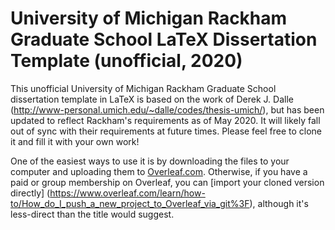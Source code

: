 # University of Michigan Rackham Graduate School LaTeX Dissertation Template (unofficial, 2020)

This unofficial University of Michigan Rackham Graduate School dissertation template in LaTeX is based on the work of Derek J. Dalle (http://www-personal.umich.edu/~dalle/codes/thesis-umich/), but has been updated to reflect Rackham's requirements as of May 2020. It will likely fall out of sync with their requirements at future times. Please feel free to clone it and fill it with your own work!

One of the easiest ways to use it is by downloading the files to your computer and uploading them to [Overleaf.com](https://www.overleaf.com). Otherwise, if you have a paid or group membership on Overleaf, you can [import your cloned version directly] (https://www.overleaf.com/learn/how-to/How_do_I_push_a_new_project_to_Overleaf_via_git%3F), although it's less-direct than the title would suggest.
